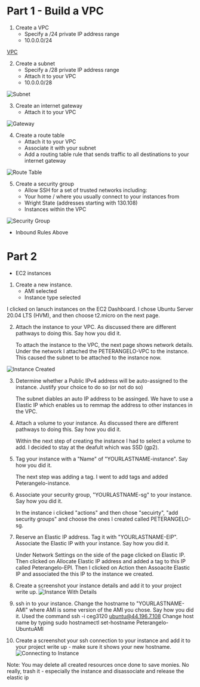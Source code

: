 # Part 1 - Build a VPC

1. Create a VPC
    - Specify a /24 private IP address range
    - 10.0.0.0/24
  
[VPC](https://user-images.githubusercontent.com/70331126/153887650-054f1fc1-4924-422d-b839-e69a899c0905.png)


2. Create a subnet
    - Specify a /28 private IP address range
    - Attach it to your VPC
    - 10.0.0.0/28
    
![Subnet](https://user-images.githubusercontent.com/70331126/153888485-46e14e20-3ed1-4ac1-8deb-b03e668078da.png)

3. Create an internet gateway
    - Attach it to your VPC
  
![Gateway](https://user-images.githubusercontent.com/70331126/153891909-689a742c-3109-4724-888f-3163f25bec3b.png)



4. Create a route table
    - Attach it to your VPC
    - Associate it with your subnet
    - Add a routing table rule that sends traffic to all destinations to your internet gateway
    
 ![Route Table](https://user-images.githubusercontent.com/70331126/153892031-a8c61b0e-d425-40b2-b06b-d8272df856cd.png)



5. Create a security group
    - Allow SSH for a set of trusted networks including:
     - Your home / where you usually connect to your instances from
     - Wright State (addresses starting with 130.108)
     - Instances within the VPC
     
![Security Group](https://user-images.githubusercontent.com/70331126/153892192-ede87564-a908-4d65-ab31-216472106d43.png)

- Inbound Rules Above

# Part 2 
- EC2 instances
1. Create a new instance. 
    - AMI selected
    - Instance type selected
   
 I clicked on lanuch instances on the EC2 Dashboard. I chose Ubuntu Server 20.04 LTS (HVM), and then choose t2.micro on the next page.

2. Attach the instance to your VPC. As discussed there are different pathways to doing this. Say how you did it.

    To attach the instance to the VPC, the  next page shows network details. Under the network I attached the PETERANGELO-VPC to the instance.
    This caused the subnet to be attached to the instance now.
    
![Instance Created](https://user-images.githubusercontent.com/70331126/153892389-c6ac05fe-51f2-4f34-996c-b2a7161bb7ef.png)

3. Determine whether a Public IPv4 address will be auto-assigned to the instance. Justify your choice to do so (or not do so)

   The subnet diables an auto IP address to be assinged. We have to use a Elastic IP which enables us to remmap the address to other instances in the VPC. 
   
4. Attach a volume to your instance. As discussed there are different pathways to doing this. Say how you did it.

    Within the next step of creating the instance I had to select a volume to add. I decided to stay at the deafult which was SSD (gp2).

5. Tag your instance with a "Name" of "YOURLASTNAME-instance". Say how you did it.

    The next step was adding a tag. I went to add tags and  added Peterangelo-instance.

6. Associate your security group, "YOURLASTNAME-sg" to your instance. Say how you did it.

    In the instance i clicked "actions" and then chose "secuirty",  "add security groups" and choose the ones I created called PETERANGELO-sg.

7. Reserve an Elastic IP address. Tag it with "YOURLASTNAME-EIP". Associate the Elastic IP with your instance. Say how you did it.

   Under Network Settings on the side of the page clicked on Elastic IP. Then clicked on Allocate Elastic IP address and added
    a tag to this IP called Peterangelo-EPI. Then I clicked on Action then Assoacite Elastic IP and associated the this IP to the instance we created. 

8. Create a screenshot your instance details and add it to your project write up.
![Instance With Details](https://user-images.githubusercontent.com/70331126/153892508-8696fae7-6a0d-40f8-b7a5-89f0e6a9d6f2.png)



9. ssh in to your instance. Change the hostname to "YOURLASTNAME-AMI" where AMI is some version of the AMI you chose. Say how you did it.
    Used the command ssh -i ceg3120 ubuntu@44.196.7.108
    Change host name by typing sudo hostnamectl set-hostname Peterangelo-UbuntuAMI

  
10. Create a screenshot your ssh connection to your instance
and add it to your project write up - make sure it shows your new hostname.
![Connecting to Instance](https://user-images.githubusercontent.com/70331126/153892706-8197040b-d45d-4da4-8cd3-72af2b302c09.png)


Note: You may delete all created resources once done to save monies. No really, trash it - especially the instance and disassociate and release the elastic ip

